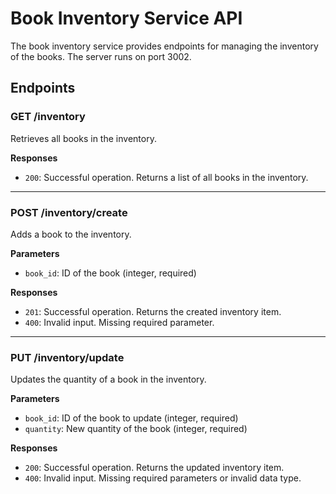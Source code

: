 # Book Inventory Service API

The book inventory service provides endpoints for managing the inventory of the books. The server runs on port 3002.

## Endpoints

### GET /inventory

Retrieves all books in the inventory.

**Responses**

- `200`: Successful operation. Returns a list of all books in the inventory.

---

### POST /inventory/create

Adds a book to the inventory.

**Parameters**

- `book_id`: ID of the book (integer, required)

**Responses**

- `201`: Successful operation. Returns the created inventory item.
- `400`: Invalid input. Missing required parameter.

---

### PUT /inventory/update

Updates the quantity of a book in the inventory.

**Parameters**

- `book_id`: ID of the book to update (integer, required)
- `quantity`: New quantity of the book (integer, required)

**Responses**

- `200`: Successful operation. Returns the updated inventory item.
- `400`: Invalid input. Missing required parameters or invalid data type.

